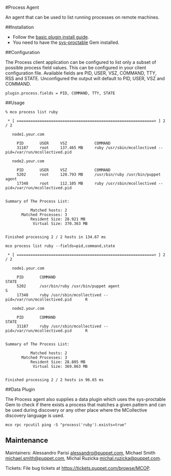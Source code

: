 #Process Agent

An agent that can be used to list running processes on remote machines.

##Installation

* Follow the [basic plugin install guide](http://projects.puppetlabs.com/projects/mcollective-plugins/wiki/InstalingPlugins).
* You need to have the [sys-proctable](http://raa.ruby-lang.org/project/sys-proctable/) Gem installed.

##Configuration

The Process client application can be configured to list only a subset of possible process field values. This can be
configured in your client configuration file. Available fields are PID, USER, VSZ, COMMAND, TTY, RSS and STATE.
Unconfigured the output will default to PID, USER, VSZ and COMMAND.

```
plugin.process.fields = PID, COMMAND, TTY, STATE
```

##Usage
```
% mco process list ruby

 * [ ============================================================> ] 2 / 2

   node1.your.com

     PID       USER     VSZ            COMMAND
     31187     root     137.465 MB     ruby /usr/sbin/mcollectived --pid=/var/run/mcollectived.pid

   node2.your.com

     PID       USER     VSZ            COMMAND
     5202      root     120.793 MB     /usr/bin/ruby /usr/bin/puppet agent
     17348     root     112.105 MB     ruby /usr/sbin/mcollectived --pid=/var/run/mcollectived.pid


Summary of The Process List:

           Matched hosts: 2
       Matched Processes: 3
           Resident Size: 28.921 MB
            Virtual Size: 370.363 MB


Finished processing 2 / 2 hosts in 134.67 ms
```

```
mco process list ruby --fields=pid,command,state

 * [ ============================================================> ] 2 / 2

   node1.your.com

     PID       COMMAND                                                          STATE
     5202      /usr/bin/ruby /usr/bin/puppet agent                              S
     17348     ruby /usr/sbin/mcollectived --pid=/var/run/mcollectived.pid      R

   node2.your.com

     PID       COMMAND                                                          STATE
     31187     ruby /usr/sbin/mcollectived --pid=/var/run/mcollectived.pid      R


Summary of The Process List:

           Matched hosts: 2
       Matched Processes: 3
           Resident Size: 28.805 MB
            Virtual Size: 369.863 MB


Finished processing 2 / 2 hosts in 96.65 ms
```

##Data Plugin

The Process agent also supplies a data plugin which uses the sys-proctable Gem to check if there exists a process
that matches a given pattern and can be used during discovery or any other place where the MCollective discovery
language is used.

```
mco rpc rpcutil ping -S "process('ruby').exists=true"
```

## Maintenance

Maintainers: Alessandro Parisi <alessandro@puppet.com>, Michael Smith
<michael.smith@puppet.com>, Michal Ruzicka <michal.ruzicka@puppet.com>.

Tickets: File bug tickets at https://tickets.puppet.com/browse/MCOP.
